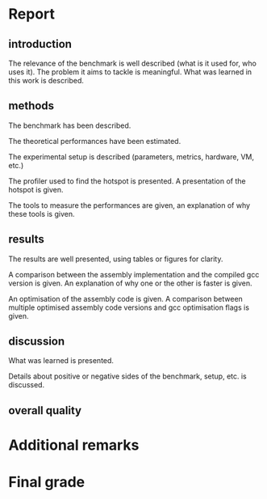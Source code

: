 # Report
## introduction
The relevance of the benchmark is well described (what is it used for, who uses it).
The problem it aims to tackle is meaningful.
What was learned in this work is described.

## methods
The benchmark has been described.

The theoretical performances have been estimated.

The experimental setup is described (parameters, metrics, hardware, VM, etc.)

The profiler used to find the hotspot is presented. A presentation of the hotspot is given. 

The tools to measure the performances are given, an explanation of why these tools is given. 

## results
The results are well presented, using tables or figures for clarity.

A comparison between the assembly implementation and the compiled gcc version is given.
An explanation of why one or the other is faster is given.

An optimisation of the assembly code is given.
A comparison between multiple optimised assembly code versions and gcc optimisation flags is given.

## discussion
What was learned is presented.

Details about positive or negative sides of the benchmark, setup, etc. is discussed.

## overall quality

# Additional remarks

# Final grade
